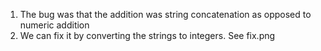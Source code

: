 1. The bug was that the addition was string concatenation as opposed to numeric addition
2. We can fix it by converting the strings to integers. See fix.png
